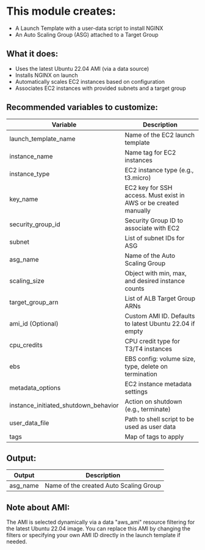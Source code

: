 # This module creates:
- A Launch Template with a user-data script to install NGINX  
- An Auto Scaling Group (ASG) attached to a Target Group  

## What it does:
- Uses the latest Ubuntu 22.04 AMI (via a data source)  
- Installs NGINX on launch  
- Automatically scales EC2 instances based on configuration  
- Associates EC2 instances with provided subnets and a target group  

## Recommended variables to customize:
| Variable                             | Description                                                        |
|--------------------------------------|--------------------------------------------------------------------|
| launch_template_name                 | Name of the EC2 launch template                                    |
| instance_name                        | Name tag for EC2 instances                                         |
| instance_type                        | EC2 instance type (e.g., t3.micro)                                 |
| key_name                             | EC2 key for SSH access. Must exist in AWS or be created manually   |
| security_group_id                    | Security Group ID to associate with EC2                            |
| subnet                               | List of subnet IDs for ASG                                         |
| asg_name                             | Name of the Auto Scaling Group                                     |
| scaling_size                         | Object with min, max, and desired instance counts                  |
| target_group_arn                     | List of ALB Target Group ARNs                                      |
| ami_id (Optional)                    | Custom AMI ID. Defaults to latest Ubuntu 22.04 if empty            |
| cpu_credits                          | CPU credit type for T3/T4 instances                                |
| ebs                                  | EBS config: volume size, type, delete on termination               |
| metadata_options                     | EC2 instance metadata settings                                     |
| instance_initiated_shutdown_behavior | Action on shutdown (e.g., terminate)                               |
| user_data_file                       | Path to shell script to be used as user data                       |
| tags                                 | Map of tags to apply                                               |

## Output:
| Output     | Description                               |
|------------|-------------------------------------------|
| asg_name   | Name of the created Auto Scaling Group    |

## Note about AMI:
The AMI is selected dynamically via a data "aws_ami" resource filtering for the latest Ubuntu 22.04 image. You can replace this AMI by changing the filters or specifying your own AMI ID directly in the launch template if needed.
